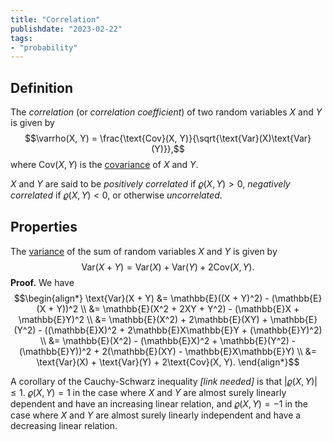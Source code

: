 ```yaml
---
title: "Correlation"
publishdate: "2023-02-22"
tags:
- "probability"
---
```


## Definition
The *correlation* (or *correlation coefficient*) of two random variables $X$ and $Y$ is given by
$$\varrho(X, Y) = \frac{\text{Cov}(X, Y)}{\sqrt{\text{Var}(X)\text{Var}(Y)}},$$
where $\text{Cov}(X, Y)$ is the [covariance](statistics/covariance.md) of $X$ and $Y$.

$X$ and $Y$ are said to be *positively correlated* if $\varrho(X, Y) > 0$, *negatively correlated* if $\varrho(X, Y) < 0$, or otherwise *uncorrelated*.

## Properties
The [variance](statistics/variance.md) of the sum of random variables $X$ and $Y$ is given by
$$\text{Var}(X + Y) = \text{Var}(X) + \text{Var}(Y) + 2\text{Cov}(X, Y).$$
**Proof.** We have
$$\begin{align*}
\text{Var}(X + Y) &= \mathbb{E}((X + Y)^2) - (\mathbb{E}(X + Y))^2 \\
&= \mathbb{E}(X^2 + 2XY + Y^2) - (\mathbb{E}X + \mathbb{E}Y)^2 \\
&= \mathbb{E}(X^2) + 2\mathbb{E}(XY) + \mathbb{E}(Y^2) - ((\mathbb{E}X)^2 + 2\mathbb{E}X\mathbb{E}Y + (\mathbb{E}Y)^2) \\
&= \mathbb{E}(X^2) - (\mathbb{E}X)^2 + \mathbb{E}(Y^2) - (\mathbb{E}Y))^2 + 2(\mathbb{E}(XY) - \mathbb{E}X\mathbb{E}Y) \\
&= \text{Var}(X) + \text{Var}(Y) + 2\text{Cov}(X, Y).
\end{align*}$$

A corollary of the Cauchy-Schwarz inequality *\[link needed\]* is that $|\varrho(X, Y)| \leq 1$. $\varrho(X, Y) = 1$ in the case where $X$ and $Y$ are almost surely linearly dependent and have an increasing linear relation, and $\varrho(X, Y) = -1$ in the case where $X$ and $Y$ are almost surely linearly independent and have a decreasing linear relation.
